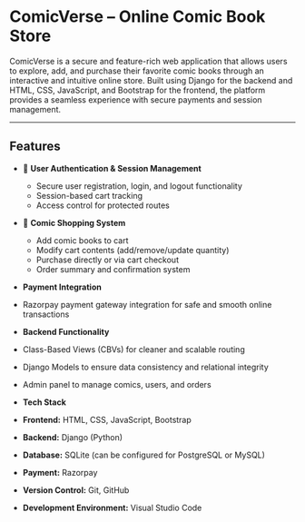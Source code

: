 #  ComicVerse – Online Comic Book Store

ComicVerse is a secure and feature-rich web application that allows users to explore, add, and purchase their favorite comic books through an interactive and intuitive online store. Built using Django for the backend and HTML, CSS, JavaScript, and Bootstrap for the frontend, the platform provides a seamless experience with secure payments and session management.

---

##  Features

- 🔐 **User Authentication & Session Management**  
  - Secure user registration, login, and logout functionality  
  - Session-based cart tracking  
  - Access control for protected routes

- 🛒 **Comic Shopping System**  
  - Add comic books to cart  
  - Modify cart contents (add/remove/update quantity)  
  - Purchase directly or via cart checkout  
  - Order summary and confirmation system

-  **Payment Integration**  
  - Razorpay payment gateway integration for safe and smooth online transactions

-  **Backend Functionality**  
  - Class-Based Views (CBVs) for cleaner and scalable routing  
  - Django Models to ensure data consistency and relational integrity  
  - Admin panel to manage comics, users, and orders

-  **Tech Stack**  
  - **Frontend:** HTML, CSS, JavaScript, Bootstrap  
  - **Backend:** Django (Python)  
  - **Database:** SQLite (can be configured for PostgreSQL or MySQL)  
  - **Payment:** Razorpay  
  - **Version Control:** Git, GitHub  
  - **Development Environment:** Visual Studio Code

